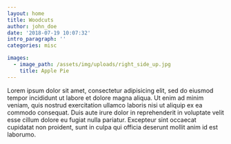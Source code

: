 ```yaml
---
layout: home
title: Woodcuts
author: john_doe
date: '2018-07-19 10:07:32'
intro_paragraph: ''
categories: misc

images:
  - image_path: /assets/img/uploads/right_side_up.jpg
    title: Apple Pie
---
```

Lorem ipsum dolor sit amet, consectetur adipisicing elit, sed do eiusmod tempor incididunt ut labore et dolore magna aliqua. Ut enim ad minim veniam, quis nostrud exercitation ullamco laboris nisi ut aliquip ex ea commodo consequat. Duis aute irure dolor in reprehenderit in voluptate velit esse cillum dolore eu fugiat nulla pariatur. Excepteur sint occaecat cupidatat non proident, sunt in culpa qui officia deserunt mollit anim id est laborumo.
